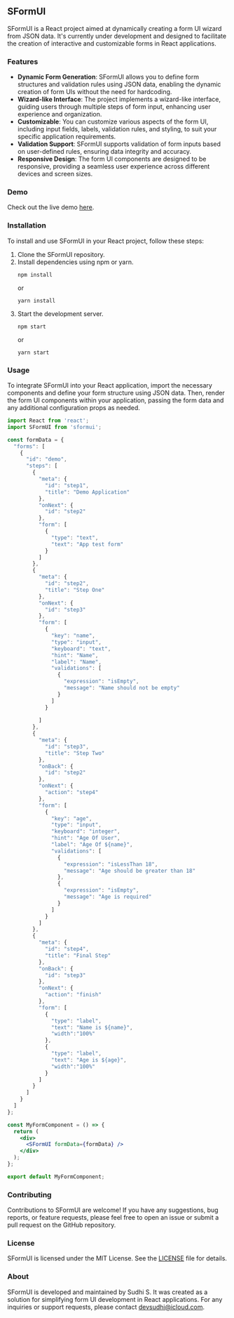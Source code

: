 ## SFormUI

SFormUI is a React project aimed at dynamically creating a form UI wizard from JSON data. It's currently under development and designed to facilitate the creation of interactive and customizable forms in React applications.

### Features

- **Dynamic Form Generation**: SFormUI allows you to define form structures and validation rules using JSON data, enabling the dynamic creation of form UIs without the need for hardcoding.
- **Wizard-like Interface**: The project implements a wizard-like interface, guiding users through multiple steps of form input, enhancing user experience and organization.
- **Customizable**: You can customize various aspects of the form UI, including input fields, labels, validation rules, and styling, to suit your specific application requirements.
- **Validation Support**: SFormUI supports validation of form inputs based on user-defined rules, ensuring data integrity and accuracy.
- **Responsive Design**: The form UI components are designed to be responsive, providing a seamless user experience across different devices and screen sizes.

### Demo

Check out the live demo [here](https://sformui.sudhi.in).

### Installation

To install and use SFormUI in your React project, follow these steps:

1. Clone the SFormUI repository.
2. Install dependencies using npm or yarn.
   ```
   npm install
   ```
   or
   ```
   yarn install
   ```
3. Start the development server.
   ```
   npm start
   ```
   or
   ```
   yarn start
   ```

### Usage

To integrate SFormUI into your React application, import the necessary components and define your form structure using JSON data. Then, render the form UI components within your application, passing the form data and any additional configuration props as needed.

```jsx
import React from 'react';
import SFormUI from 'sformui';

const formData = {
  "forms": [
    {
      "id": "demo",
      "steps": [
        {
          "meta": {
            "id": "step1",
            "title": "Demo Application"
          },
          "onNext": {
            "id": "step2"
          },
          "form": [
            {
              "type": "text",
              "text": "App test form"
            }
          ]
        },
        {
          "meta": {
            "id": "step2",
            "title": "Step One"
          },
          "onNext": {
            "id": "step3"
          },
          "form": [
            {
              "key": "name",
              "type": "input",
              "keyboard": "text",
              "hint": "Name",
              "label": "Name",
              "validations": [
                {
                  "expression": "isEmpty",
                  "message": "Name should not be empty"
                }
              ]
            }
            
          ]
        },
        {
          "meta": {
            "id": "step3",
            "title": "Step Two"
          },
          "onBack": {
            "id": "step2"
          },
          "onNext": {
            "action": "step4"
          },
          "form": [
            {
              "key": "age",
              "type": "input",
              "keyboard": "integer",
              "hint": "Age Of User",
              "label": "Age Of ${name}",
              "validations": [
                {
                  "expression": "isLessThan 18",
                  "message": "Age should be greater than 18"
                },
                {
                  "expression": "isEmpty",
                  "message": "Age is required"
                }
              ]
            }
          ]
        },
        {
          "meta": {
            "id": "step4",
            "title": "Final Step"
          },
          "onBack": {
            "id": "step3"
          },
          "onNext": {
            "action": "finish"
          },
          "form": [
            {
              "type": "label",
              "text": "Name is ${name}",
              "width":"100%"
            },
            {
              "type": "label",
              "text": "Age is ${age}",
              "width":"100%"
            }
          ]
        }
      ]
    }
  ]
};

const MyFormComponent = () => {
  return (
    <div>
      <SFormUI formData={formData} />
    </div>
  );
};

export default MyFormComponent;
```

### Contributing

Contributions to SFormUI are welcome! If you have any suggestions, bug reports, or feature requests, please feel free to open an issue or submit a pull request on the GitHub repository.

### License

SFormUI is licensed under the MIT License. See the [LICENSE](LICENSE) file for details.

### About

SFormUI is developed and maintained by Sudhi S. It was created as a solution for simplifying form UI development in React applications. For any inquiries or support requests, please contact devsudhi@icloud.com.
